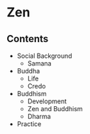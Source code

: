 # Zen

## Contents

- Social Background
    - Samana
- Buddha
    - Life
    - Credo
- Buddhism
    - Development
    - Zen and Buddhism
    - Dharma
- Practice